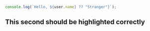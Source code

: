 ```js
console.log(`Hello, ${user.name} ?? "Stranger"}`);
```

## This second should be highlighted correctly
